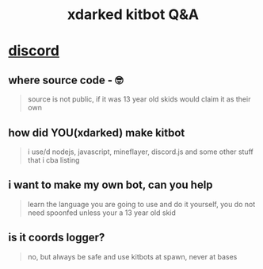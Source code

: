 <div align="center">
<h1>xdarked kitbot Q&A</h1>
</div>

# [discord](https://discord.gg/93zkUCZfzQ) 

## where source code - 🤓
>source is not public, if it was 13 year old skids would claim it as their own

## how did YOU(xdarked) make kitbot
>i use/d nodejs, javascript, mineflayer, discord.js and some other stuff that i cba listing 

## i want to make my own bot, can you help
>learn the language you are going to use and do it yourself, you do not need spoonfed unless your a 13 year old skid

## is it coords logger?
>no, but always be safe and use kitbots at spawn, never at bases
